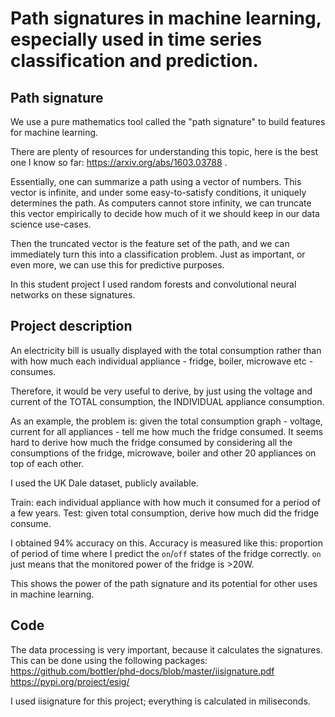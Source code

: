 # Path signatures in machine learning, especially used in time series classification and prediction.

## Path signature

We use a pure mathematics tool called the "path signature" to build features for machine learning. 

There are plenty of resources for understanding this topic, here is the best one I know so far: https://arxiv.org/abs/1603.03788 .

Essentially, one can summarize a path using a vector of numbers. This vector is infinite, and under some easy-to-satisfy conditions, it uniquely determines the path. As computers cannot store infinity, we can truncate this vector empirically to decide how much of it we should keep in our data science use-cases. 

Then the truncated vector is the feature set of the path, and we can immediately turn this into a classification problem. Just as important, or even more, we can use this for predictive purposes. 

In this student project I used random forests and convolutional neural networks on these signatures.

## Project description 

An electricity bill is usually displayed with the total consumption rather than with how much each individual appliance - fridge, boiler, microwave etc - consumes.

Therefore, it would be very useful to derive, by just using the voltage and current of the TOTAL consumption, the INDIVIDUAL appliance consumption.

As an example, the problem is: given the total consumption graph - voltage, current for all appliances - tell me how much the fridge consumed. It seems hard to derive how much the fridge consumed by considering all the consumptions of the fridge, microwave, boiler and other 20 appliances on top of each other.

I used the UK Dale dataset, publicly available.

Train: each individual appliance with how much it consumed for a period of a few years.
Test:  given total consumption, derive how much did the fridge consume.

I obtained 94% accuracy on this. Accuracy is measured like this: proportion of period of time where I predict the `on`/`off` states of the fridge correctly. `on` just means that the monitored power of the fridge is >20W.

This shows the power of the path signature and its potential for other uses in machine learning.  

## Code

The data processing is very important, because it calculates the signatures. This can be done using the following packages:
https://github.com/bottler/phd-docs/blob/master/iisignature.pdf
https://pypi.org/project/esig/

I used iisignature for this project; everything is calculated in miliseconds.


